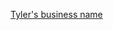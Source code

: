 <!-- TITLE: Business -->
<!-- SUBTITLE: Business Ideas -->

[Tyler's business name](/business/tylers-name)